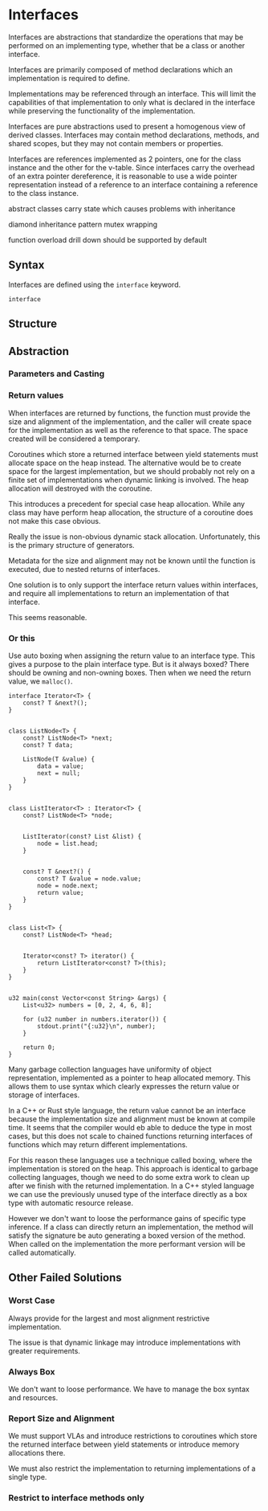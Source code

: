 # Interfaces

Interfaces are abstractions that standardize the operations that may be
performed on an implementing type, whether that be a class or another interface.

Interfaces are primarily composed of method declarations which an implementation
is required to define.

Implementations may be referenced through an interface. This will limit the capabilities of
that implementation to only what is declared in the interface while preserving the
functionality of the implementation.



Interfaces are pure abstractions used to present a homogenous view of derived
classes. Interfaces may contain method declarations, methods, and shared scopes,
but they may not contain members or properties.

Interfaces are references implemented as 2 pointers, one for the class instance
and the other for the v-table. Since interfaces carry the overhead of an extra
pointer dereference, it is reasonable to use a wide pointer representation
instead of a reference to an interface containing a reference to the class
instance.

abstract classes carry state which causes problems with inheritance

diamond inheritance pattern
mutex wrapping

function overload drill down should be supported by default

## Syntax

Interfaces are defined using the `interface` keyword.

```mj
interface 
```

## Structure

## Abstraction

### Parameters and Casting

### Return values

When interfaces are returned by functions, the function must provide the size
and alignment of the implementation, and the caller will create space for the
implementation as well as the reference to that space. The space created will
be considered a temporary.

Coroutines which store a returned interface between yield statements must
allocate space on the heap instead. The alternative would be to create space
for the largest implementation, but we should probably not rely on a finite set
of implementations when dynamic linking is involved. The heap allocation will
destroyed with the coroutine.

This introduces a precedent for special case heap allocation. While any class
may have perform heap allocation, the structure of a coroutine does not make
this case obvious.

Really the issue is non-obvious dynamic stack allocation. Unfortunately, this
is the primary structure of generators.

Metadata for the size and alignment may not be known until the function is
executed, due to nested returns of interfaces.

One solution is to only support the interface return values within interfaces,
and require all implementations to return an implementation of that interface.

This seems reasonable.

### Or this

Use auto boxing when assigning the return value to an interface type. This gives
a purpose to the plain interface type. But is it always boxed? There should be
owning and non-owning boxes. Then when we need the return value, we `malloc()`.

```mj
interface Iterator<T> {
    const? T &next?();
}


class ListNode<T> {
    const? ListNode<T> *next;
    const? T data;

    ListNode(T &value) {
        data = value;
        next = null;
    }
}


class ListIterator<T> : Iterator<T> {
    const? ListNode<T> *node;


    ListIterator(const? List &list) {
        node = list.head;
    }


    const? T &next?() {
        const? T &value = node.value;
        node = node.next;
        return value;
    }
}


class List<T> {
    const? ListNode<T> *head;


    Iterator<const? T> iterator() {
        return ListIterator<const? T>(this);
    }
}


u32 main(const Vector<const String> &args) {
    List<u32> numbers = [0, 2, 4, 6, 8];

    for (u32 number in numbers.iterator()) {
        stdout.print("{:u32}\n", number);
    }

    return 0;
}
```

Many garbage collection languages have uniformity of object representation,
implemented as a pointer to heap allocated memory. This allows them to use
syntax which clearly expresses the return value or storage of interfaces.

In a C++ or Rust style language, the return value cannot be an interface
because the implementation size and alignment must be known at compile time.
It seems that the compiler would eb able to deduce the type in most cases,
but this does not scale to chained functions returning interfaces of functions
which may return different implementations.

For this reason these languages use a technique called boxing, where the
implementation is stored on the heap. This approach is identical to garbage
collecting languages, though we need to do some extra work to clean up
after we finish with the returned implementation. In a C++ styled language we
can use the previously unused type of the interface directly as a box type
with automatic resource release.

However we don't want to loose the performance gains of specific type inference.
If a class can directly return an implementation, the method will satisfy the
signature be auto generating a boxed version of the method. When called on the
implementation the more performant version will be called automatically.

## Other Failed Solutions

### Worst Case

Always provide for the largest and most alignment restrictive implementation.

The issue is that dynamic linkage may introduce implementations with greater requirements.

### Always Box

We don't want to loose performance. We have to manage the box syntax and resources.

### Report Size and Alignment

We must support VLAs and introduce restrictions to coroutines which store the returned
interface between yield statements or introduce memory allocations there.

We must also restrict the implementation to returning implementations of a single type.

### Restrict to interface methods only
